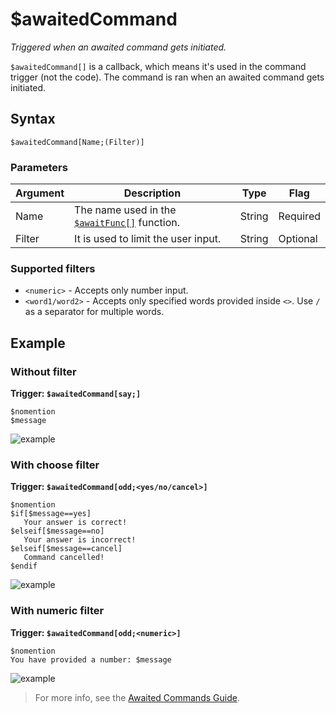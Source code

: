# $awaitedCommand
_Triggered when an awaited command gets initiated._

`$awaitedCommand[]` is a callback, which means it's used in the command trigger (not the code). The command is ran when an awaited command gets initiated.

## Syntax
```
$awaitedCommand[Name;(Filter)]
```
### Parameters

| Argument | Description                                                     | Type   | Flag     |
|----------|-----------------------------------------------------------------|--------|----------|
| Name     | The name used in the [`$awaitFunc[]`](../bdscript/awaitFunc.md) function.                     | String | Required |
| Filter   | It is used to limit the user input.                               | String | Optional |


### Supported filters
- `<numeric>` - Accepts only number input.
- `<word1/word2>` - Accepts only specified words provided inside `<>`. Use `/` as a separator for multiple words.

## Example
### Without filter
**Trigger: `$awaitedCommand[say;]`**
```
$nomention
$message
```
![example](https://user-images.githubusercontent.com/113303649/212084980-10ab6f01-5595-454f-bfe6-a23f8fd64c1e.png)

### With choose filter
**Trigger: `$awaitedCommand[odd;<yes/no/cancel>]`**
```
$nomention
$if[$message==yes]
   Your answer is correct!
$elseif[$message==no]
   Your answer is incorrect!
$elseif[$message==cancel]
   Command cancelled!
$endif
```
![example](https://user-images.githubusercontent.com/113303649/212088333-54a94584-f854-45cf-8b7e-6980aa370764.png)

### With numeric filter
**Trigger: `$awaitedCommand[odd;<numeric>]`**
```
$nomention
You have provided a number: $message
```
![example](https://user-images.githubusercontent.com/113303649/212089433-e998259a-0e74-4401-9140-a7ea4c6c3776.png)

> For more info, see the [Awaited Commands Guide](../guides/general/awaitedCommands.md).
